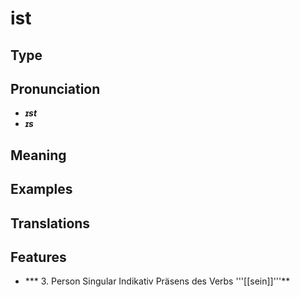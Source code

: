 # ist 
## Type 
## Pronunciation 
- _**ɪst**_ 
- _**ɪs**_ 
## Meaning 
## Examples 
## Translations 
## Features 
- *** 3. Person Singular Indikativ Präsens des Verbs '''[[sein]]'''** 
